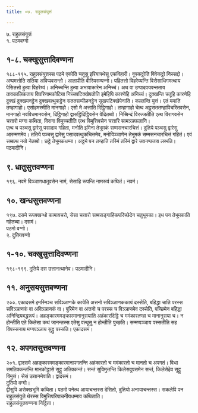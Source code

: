 ```yaml
---
title: ०७. राहुलसंयुत्तं

---
```

७. राहुलसंयुत्तं  
१. पठमवग्गो  


## १-८. चक्खुसुत्तादिवण्णना

१८८-१९५. राहुलसंयुत्तस्स पठमे एकोति चतूसु इरियापथेसु एकविहारी। वूपकट्ठोति विवेकट्ठो निस्सद्दो। अप्पमत्तोति सतिया अविप्पवसन्तो। आतापीति वीरियसम्पन्‍नो। पहितत्तो विहरेय्यन्ति विसेसाधिगमत्थाय पेसितत्तो हुत्वा विहरेय्यं। अनिच्‍चन्ति हुत्वा अभावाकारेन अनिच्‍चं। अथ वा उप्पादवयवन्तताय तावकालिकताय विपरिणामकोटिया निच्‍चपटिक्खेपतोति इमेहिपि कारणेहि अनिच्‍चं। दुक्खन्ति चतूहि कारणेहि दुक्खं दुक्खमनट्ठेन दुक्खवत्थुकट्ठेन सततसम्पीळनट्ठेन सुखपटिक्खेपेनाति। कल्‍लन्ति युत्तं। एतं ममाति तण्हागाहो। एसोहमस्मीति मानगाहो। एसो मे अत्ताति दिट्ठिगाहो। तण्हागाहो चेत्थ अट्ठसततण्हाविचरितवसेन, मानगाहो नवविधमानवसेन, दिट्ठिगाहो द्वासट्ठिदिट्ठिवसेन वेदितब्बो। निब्बिन्दं विरज्‍जतीति एत्थ विरागवसेन चत्तारो मग्गा कथिता, विरागा विमुच्‍चतीति एत्थ विमुत्तिवसेन चत्तारि सामञ्‍ञफलानि।  
एत्थ च पञ्‍चसु द्वारेसु पसादाव गहिता, मनोति इमिना तेभूमकं सम्मसनचारचित्तं। दुतिये पञ्‍चसु द्वारेसु आरम्मणमेव। ततिये पञ्‍चसु द्वारेसु पसादवत्थुकचित्तमेव, मनोविञ्‍ञाणेन तेभूमकं सम्मसनचारचित्तं गहितं। एवं सब्बत्थ नयो नेतब्बो। छट्ठे तेभूमकधम्मा। अट्ठमे पन तण्हाति तस्मिं तस्मिं द्वारे जवनप्पत्ताव लब्भति। पठमादीनि।  


## ९. धातुसुत्तवण्णना

१९६. नवमे विञ्‍ञाणधातुवसेन नामं, सेसाहि रूपन्ति नामरूपं कथितं। नवमं।  


## १०. खन्धसुत्तवण्णना

१९७. दसमे रूपक्खन्धो कामावचरो, सेसा चत्तारो सब्बसङ्गाहिकपरिच्छेदेन चतुभूमका। इध पन तेभूमकाति गहेतब्बा। दसमं।  
पठमो वग्गो।  
२. दुतियवग्गो  


## १-१०. चक्खुसुत्तादिवण्णना

१९८-१९९. दुतिये दस उत्तानत्थानेव। पठमादीनि।  


## ११. अनुसयसुत्तवण्णना

२००. एकादसमे इमस्मिञ्‍च सविञ्‍ञाणके कायेति अत्तनो सविञ्‍ञाणककायं दस्सेति, बहिद्धा चाति परस्स सविञ्‍ञाणकं वा अविञ्‍ञाणकं वा। पुरिमेन वा अत्तनो च परस्स च विञ्‍ञाणमेव दस्सेति, पच्छिमेन बहिद्धा अनिन्द्रियबद्धरूपं। अहङ्कारममङ्कारमानानुसयाति अहंकारदिट्ठि च ममंकारतण्हा च मानानुसया च। न होन्तीति एते किलेसा कथं जानन्तस्स एतेसु वत्थूसु न होन्तीति पुच्छति। सम्मप्पञ्‍ञाय पस्सतीति सह विपस्सनाय मग्गपञ्‍ञाय सुट्ठु पस्सति। एकादसमं।  


## १२. अपगतसुत्तवण्णना

२०१. द्वादसमे अहङ्कारममङ्कारमानापगतन्ति अहंकारतो च ममंकारतो च मानतो च अपगतं। विधा समतिक्‍कन्तन्ति मानकोट्ठासे सुट्ठु अतिक्‍कन्तं। सन्तं सुविमुत्तन्ति किलेसवूपसमेन सन्तं, किलेसेहेव सुट्ठु विमुत्तं। सेसं उत्तानमेवाति। द्वादसमं।  
दुतियो वग्गो।  
द्वीसुपि असेक्खभूमि कथिता। पठमो पनेत्थ आयाचन्तस्स देसितो, दुतियो अनायाचन्तस्स। सकलेपि पन राहुलसंयुत्ते थेरस्स विमुत्तिपरिपाचनीयधम्माव कथिताति।  
राहुलसंयुत्तवण्णना निट्ठिता।  
